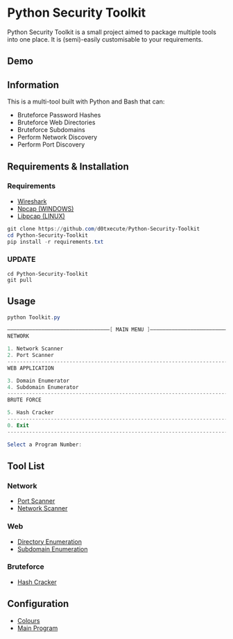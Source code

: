 # Python Security Toolkit

Python Security Toolkit is a small project aimed to package multiple tools into one place. It is (semi)-easily customisable to your requirements.

## Demo

## Information

This is a multi-tool built with Python and Bash that can:
- Bruteforce Password Hashes 
- Bruteforce Web Directories
- Bruteforce Subdomains
- Perform Network Discovery 
- Perform Port Discovery

## Requirements & Installation 

### Requirements
- [Wireshark](https://www.wireshark.org/download.html)
- [Npcap (WINDOWS)](https://npcap.com)
- [Libpcap (LINUX)](https://www.tcpdump.org/)

```powershell
git clone https://github.com/d0txecute/Python-Security-Toolkit
cd Python-Security-Toolkit
pip install -r requirements.txt
```

### UPDATE

```
cd Python-Security-Toolkit
git pull
```

## Usage

```powershell
python Toolkit.py

—————————————————————————————————[ MAIN MENU ]—————————————————————————————————
NETWORK

1. Network Scanner
2. Port Scanner
--------------------------------------------------------------------------------
WEB APPLICATION

3. Domain Enumerator
4. Subdomain Enumerator
--------------------------------------------------------------------------------
BRUTE FORCE

5. Hash Cracker
--------------------------------------------------------------------------------
0. Exit
--------------------------------------------------------------------------------

Select a Program Number:
```

## Tool List
### Network
- [Port Scanner](Networks/portscan.py)
- [Network Scanner](Networks/netscan.py)

### Web
- [Directory Enumeration](Webapp/directory_enum.py)
- [Subdomain Enumeration](Webapp/subdomain_enum.py)

### Bruteforce
- [Hash Cracker](Bruteforce/hashcracker.py) 

## Configuration
- [Colours](Config/colours.py)
- [Main Program](Toolkit.py)

